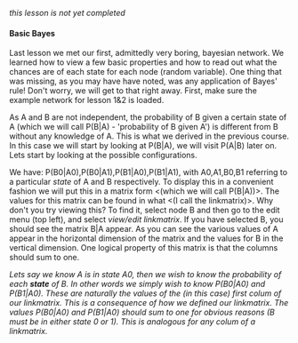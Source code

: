 *this lesson is not yet completed*

#### Basic Bayes

Last lesson we met our first, admittedly very boring, bayesian network. We learned how to view a few basic properties and 
how to read out what the chances are of each state for each node (random variable). One thing that was missing, as you may have 
have noted, was any application of Bayes' rule! Don't worry, we will get to that right away. First, make sure the example 
network for lesson 1&2 is loaded. 

As A and B are not independent, the probability of B given a certain state of A (which we will call P(B|A) - 'probability of B 
given A') is different from B without any knowledge of A. This is what we derived in the previous course. In this case we will 
start by looking at P(B|A), we will visit P(A|B) later on. Lets start by looking at the possible configurations.

We have: P(B0|A0),P(B0|A1),P(B1|A0),P(B1|A1), with A0,A1,B0,B1 referring to a particular *state* of A and B respectively. 
To display this in a convenient fashion we will put this in a matrix form <(which we will call P(B|A))>. The values for this
matrix can be found in what <(I call the linkmatrix)>. Why don't you try viewing this? To find it, select node B and then go to
the edit menu (top left), and select *view/edit linkmatrix*. If you have selected B, you should see the matrix B|A appear. As
you can see the various values of A appear in the horizontal dimension of the matrix and the values for B in the vertical 
dimension. One logical property of this matrix is that the columns should sum to one.

*Lets say we know A is in state A0, then we wish to know the probability of each **state** of B. In other words we simply wish 
to know P(B0|A0) and P(B1|A0). These are naturally the values of the (in this case) first colum of our linkmatrix. This 
is a consequence of how we defined our linkmatrix. The values P(B0|A0) and P(B1|A0) should sum to one for obvious reasons (B 
must be in either state 0 or 1). This is analogous for any colum of a linkmatrix.*
